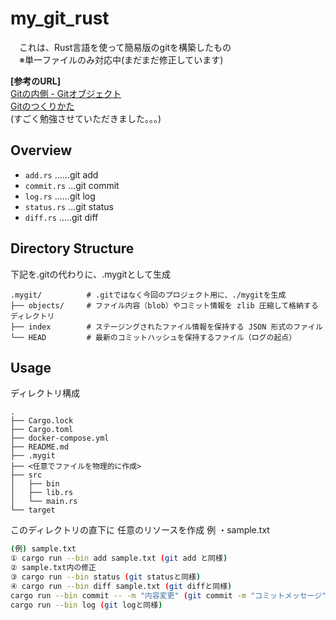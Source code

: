 # my_git_rust
　これは、Rust言語を使って簡易版のgitを構築したもの<br>
 　※単一ファイルのみ対応中(まだまだ修正しています)
  
**[参考のURL]**
<br>
[Gitの内側 - Gitオブジェクト](https://git-scm.com/book/ja/v2/Git%E3%81%AE%E5%86%85%E5%81%B4-Git%E3%82%AA%E3%83%96%E3%82%B8%E3%82%A7%E3%82%AF%E3%83%88)
<br>
[Gitのつくりかた](https://engineering.mercari.com/blog/entry/2015-09-14-175300/)
<br>
(すごく勉強させていただきました。。。)

## Overview

- `add.rs` ......git add 
- `commit.rs` ...git commit
- `log.rs` ......git log
- `status.rs` ...git status
- `diff.rs` .....git diff

## Directory Structure
下記を.gitの代わりに、.mygitとして生成
```
.mygit/          # .gitではなく今回のプロジェクト用に、./mygitを生成
├── objects/     # ファイル内容（blob）やコミット情報を zlib 圧縮して格納するディレクトリ
├── index        # ステージングされたファイル情報を保持する JSON 形式のファイル
└── HEAD         # 最新のコミットハッシュを保持するファイル（ログの起点）
```

## Usage

ディレクトリ構成
```
.
├── Cargo.lock
├── Cargo.toml
├── docker-compose.yml
├── README.md
├── .mygit
├── <任意でファイルを物理的に作成>
├── src
│   ├── bin
│   ├── lib.rs
│   └── main.rs
└── target
```
このディレクトリの直下に
任意のリソースを作成
例
・sample.txt

```bash
(例) sample.txt
① cargo run --bin add sample.txt (git add と同様)
② sample.txt内の修正
③ cargo run --bin status (git statusと同様)
④ cargo run --bin diff sample.txt (git diffと同様)
cargo run --bin commit -- -m "内容変更" (git commit -m "コミットメッセージ")
cargo run --bin log (git logと同様)
```


